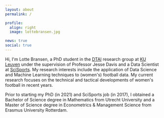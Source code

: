 ```yaml
---
layout: about
permalink: /

profile:
  align: right
  image: lottebransen.jpg

news: true
social: true
---
```


Hi, I'm Lotte Bransen, a PhD student in the <a href="https://dtai.cs.kuleuven.be/" target="_blank">DTAI</a> research group at <a href="https://www.kuleuven.be/kuleuven/" target="_blank">KU Leuven</a>
under the supervision of Professor Jesse Davis and a Data Scientist at <a href="https://scisports.com/" target="_blank">SciSports</a>. 
My research interests include the application of Data Science and Machine Learning techniques to (women's) football data. 
My current research focuses on the technical and tactical developments of women's football in recent years.

Prior to starting my PhD (in 2021) and SciSports job (in 2017), I obtained a Bachelor of Science degree in Mathematics from Utrecht University and a Master of Science degree in Econometrics & Management Science from Erasmus University Rotterdam.